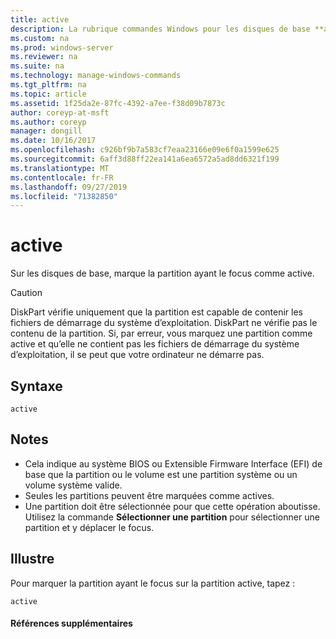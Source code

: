 ```yaml
---
title: active
description: La rubrique commandes Windows pour les disques de base **actifs** , marque la partition avec le focus comme active.
ms.custom: na
ms.prod: windows-server
ms.reviewer: na
ms.suite: na
ms.technology: manage-windows-commands
ms.tgt_pltfrm: na
ms.topic: article
ms.assetid: 1f25da2e-87fc-4392-a7ee-f38d09b7873c
author: coreyp-at-msft
ms.author: coreyp
manager: dongill
ms.date: 10/16/2017
ms.openlocfilehash: c926bf9b7a583cf7eaa23166e09e6f0a1599e625
ms.sourcegitcommit: 6aff3d88ff22ea141a6ea6572a5ad8dd6321f199
ms.translationtype: MT
ms.contentlocale: fr-FR
ms.lasthandoff: 09/27/2019
ms.locfileid: "71382850"
---
```

# <a name="active"></a>active



Sur les disques de base, marque la partition ayant le focus comme active.

> [!CAUTION]
> DiskPart vérifie uniquement que la partition est capable de contenir les fichiers de démarrage du système d’exploitation. DiskPart ne vérifie pas le contenu de la partition. Si, par erreur, vous marquez une partition comme active et qu’elle ne contient pas les fichiers de démarrage du système d’exploitation, il se peut que votre ordinateur ne démarre pas.

## <a name="syntax"></a>Syntaxe

```
active
```

## <a name="remarks"></a>Notes

-   Cela indique au système BIOS ou Extensible Firmware Interface (EFI) de base que la partition ou le volume est une partition système ou un volume système valide.
-   Seules les partitions peuvent être marquées comme actives.
-   Une partition doit être sélectionnée pour que cette opération aboutisse. Utilisez la commande **Sélectionner une partition** pour sélectionner une partition et y déplacer le focus.

## <a name="BKMK_examples"></a>Illustre

Pour marquer la partition ayant le focus sur la partition active, tapez :
```
active
```

#### <a name="additional-references"></a>Références supplémentaires

